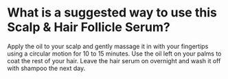 # What is a suggested way to use this Scalp & Hair Follicle Serum?

Apply the oil to your scalp and gently massage it in with your fingertips using a circular motion for 10 to 15 minutes. Use the oil left on your palms to coat the rest of your hair. Leave the hair serum on overnight and wash it off with shampoo the next day.